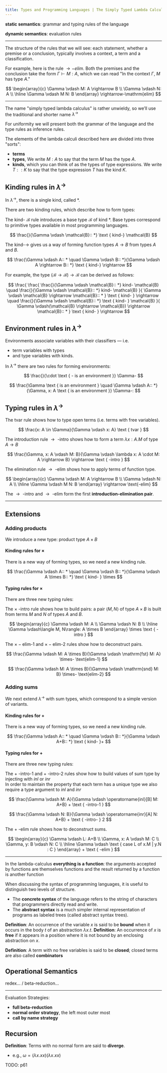 ```yaml
---
title: Types and Programming Languages | The Simply Typed Lambda Calculus
---
```


**static semantics**: grammar and typing rules of the language

**dynamic semantics**: evaluation rules

---

The structure of the rules that we will see: each statement, whether a premise or a conclusion, typically involves a context,
a term and a classification. 

For example, here is the rule $\rightarrow-e l i m$. Both the premises and the conclusion take the form $\Gamma \vdash M: A$, which we
can read "In the context $\Gamma$, $M$ has type $A$."

$$
\begin{array}{c}
\Gamma \vdash M: A \rightarrow B \\
\Gamma \vdash N: A \\
\hline \Gamma \vdash M N: B
\end{array} \rightarrow-\mathrm{elim}
$$



---

The name "simply typed lambda calculus" is rather unwieldy, so we’ll use
the traditional and shorter name $\lambda^{\rightarrow}$

For uniformity we will present both the grammar of the language and the type rules as inference rules.

The elements of the lambda calculi described here are divided into three "sorts":

- **terms**
- **types**,  We write $M : A$ to say that the term $M$ has the type $A$.
- **kinds**, which you can think of as the types of type expressions.  We write $T :: K$ to say that the type expression $T$ has the kind $K$.

## Kinding rules in $\lambda^{\rightarrow}$


In $\lambda^{\rightarrow}$,  there is a single kind, called $*$. 


There are two kinding rules, which describe how to form types:

The $\text { kind- } \mathcal{B}$ rule introduces a base type $\mathcal{B}$ of kind $*$. Base types correspond to primitive types available in most programming languages.

$$
\frac{}{\Gamma \vdash \mathcal{B}:: *} \text { kind-} \mathcal{B}
$$

The $\text{kind-}\rightarrow$ gives us a way of forming function types $A \rightarrow B$ from types $A$ and $B$.

$$
\frac{\Gamma \vdash A:: * \quad \Gamma \vdash B:: *}{\Gamma \vdash A \rightarrow B:: *} \text { kind-} \rightarrow
$$

For example, the type $(\mathcal{B} \rightarrow \mathcal{B}) \rightarrow \mathcal{B}$ can be derived as follows:

$$
\frac{
    \frac{
        \frac{}{\Gamma \vdash \mathcal{B}:: *} kind- \mathcal{B} \quad \frac{}{\Gamma \vdash \mathcal{B}:: *} kind- \mathcal{B}
    }{
        \Gamma \vdash \mathcal{B} \rightarrow \mathcal{B}:: *
    } \text { kind- } \rightarrow
    \quad
    \frac{}{\Gamma \vdash \mathcal{B}:: *} \text { kind- } \mathcal{B}
}{
    \Gamma \vdash(\mathcal{B} \rightarrow \mathcal{B}) \rightarrow \mathcal{B}:: *
} \text { kind- } \rightarrow
$$


## Environment rules in $\lambda^{\rightarrow}$

Environments associate variables with their classifiers — i.e. 
- term variables with types
- and type variables with kinds.

In $\lambda^{\rightarrow}$ there are two rules for forming environments:

$$
\frac{}{\cdot \text { - is an environment }} \Gamma-
$$

$$
\frac{\Gamma \text { is an environment } \quad \Gamma \vdash A:: *}{\Gamma, x: A \text { is an environment }} \Gamma-:
$$

## Typing rules in $\lambda^{\rightarrow}$

The tvar rule shows how to type open terms (i.e. terms with free variables).

$$
\frac{x: A \in \Gamma}{\Gamma \vdash x: A} \text { tvar }
$$

The introduction rule $\rightarrow \text { -intro }$ shows how to form a term $\lambda x: A . M$ of type $A \rightarrow B$

$$
\frac{\Gamma, x: A \vdash M: B}{\Gamma \vdash \lambda x: A \cdot M: A \rightarrow B} \rightarrow \text { -intro }
$$

The elimination rule $\rightarrow \text{ -elim }$ shows how to apply terms of function type.

$$
\begin{array}{c}
\Gamma \vdash M: A \rightarrow B \\
\Gamma \vdash N: A \\
\hline \Gamma \vdash M N: B
\end{array} \rightarrow \text{-elim}
$$

The $\rightarrow \text { -intro }$ and $\rightarrow \text{ -elim }$ form the first **introduction-elimination pair**.

---

## Extensions

### Adding products

We introduce a new type: product type $A \times B$

#### Kinding rules for $\times$

There is a new way of forming types, so we need a new kinding rule.

$$
\frac{\Gamma \vdash A:: * \quad \Gamma \vdash B:: *}{\Gamma \vdash A \times B:: *} \text { kind- } \times
$$

#### Typing rules for $\times$

There are three new typing rules:

The $\times \text { -intro }$ rule shows how to build pairs: a pair $\langle M, N\rangle$ of type $A \times B$ is built from terms $M$ and $N$ of types $A$ and $B$.

$$
\begin{array}{c}
\Gamma \vdash M: A \\
\Gamma \vdash N: B \\
\hline \Gamma \vdash\langle M, N\rangle: A \times B
\end{array} \times \text { -intro }
$$

The $\times- \text{elim-1}$ and $\times- \text{elim-2}$ rules show how to deconstruct pairs.

$$
\frac{\Gamma \vdash M: A \times B}{\Gamma \vdash \mathrm{fst} M: A} \times- \text{elim-1}
$$

$$
\frac{\Gamma \vdash M: A \times B}{\Gamma \vdash \mathrm{snd} M: B} \times- \text{elim-2}
$$


### Adding sums

We next extend $\lambda^{\rightarrow}$ with sum types, which correspond to a simple version of variants.

#### Kinding rules for $+$

There is a new way of forming types, so we need a new kinding rule.

$$
\frac{\Gamma \vdash A:: * \quad \Gamma \vdash B:: *}{\Gamma \vdash A+B:: *} \text { kind- }+
$$

#### Typing rules for $+$

There are three new typing rules:

The $+ \text { -intro-1 }$ and $+ \text { -intro-2 }$ rules show how to build values of sum type by injecting with $inl$ or $inr$\
In order to maintain the property that each term has a unique type we also require a type argument to $inl$ and $inr$

$$
\frac{\Gamma \vdash M: A}{\Gamma \vdash \operatorname{inl}[B] M: A+B} + \text { -intro-1 }
$$

$$
\frac{\Gamma \vdash N: B}{\Gamma \vdash \operatorname{inr}[A] N: A+B} + \text { -intro- } 2
$$

The $+ \text { -elim }$ rule shows how to deconstruct sums.

$$
\begin{array}{c}
\Gamma \vdash L: A+B \\
\Gamma, x: A \vdash M: C \\
\Gamma, y: B \vdash N: C \\
\hline \Gamma \vdash \text { case L of x.M | y.N : C }
\end{array} + \text { -elim }
$$

---

In the lambda-calculus **everything is a function**: the arguments accepted by functions are themselves functions and the result returned by a function is another function

When discussing the syntax of programming languages, it is useful to distinguish two levels of structure.
- The **concrete syntax** of the language refers to the string of characters that programmers directly read and write.
- The **abstract syntax** is a much simpler internal representation of programs as labeled trees (called abstract syntax trees).


**Definition**: An occurrence of the variable $x$ is said to be **bound** when it occurs in the body $t$ of an abstraction $\lambda x.t$.
**Definition**: An occurrence of $x$ is **free** if it appears in a position where it is not bound by an enclosing abstraction on $x$. 

**Definition**: A term with no free variables is said to be **closed**; closed terms are also called **combinators**

## Operational Semantics

redex... / beta-reduction...

---

Evaluation Strategies:
- **full beta-reduction**
- **normal order strategy**, the left most outer most
- **call by name strategy**

## Recursion

**Definition**: Terms with no normal form are said to **diverge**.
- e.g., $\omega = (\lambda x. x x) (\lambda x. x x)$

TODO: p61

